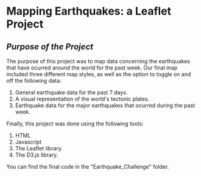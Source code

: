 # Mapping Earthquakes: a Leaflet Project
## *Purpose of the Project*
The purpose of this project was to map data concerning the earthquakes that have ocurred around the world for the past week. Our final map included three different map styles, as well as the option to toggle on and off the following data:
 1. General earthquake data for the past 7 days.
 2. A visual representation of the world's tectonic plates.
 3. Earthquake data for the major earthquakes that ocurred during the past week. 

Finally, this project was done using the following tools:
1. HTML
2. Javascript
3. The Leaflet library.
4. The D3.js library.

You can find the final code in the "Earthquake_Challenge" folder.